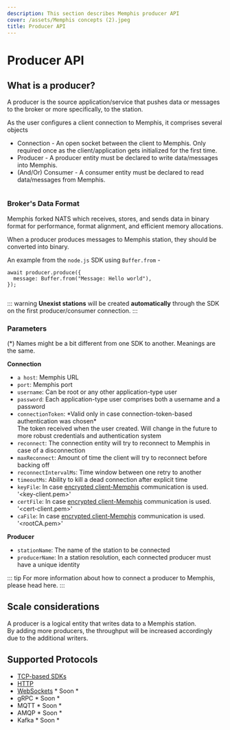 ```yaml
---
description: This section describes Memphis producer API
cover: /assets/Memphis concepts (2).jpeg
title: Producer API
---
```


# Producer API

## What is a producer?

A producer is the source application/service that pushes data or messages to the broker or more specifically, to the station.&#x20;

As the user configures a client connection to Memphis, it comprises several objects

* Connection - An open socket between the client to Memphis. Only required once as the client/application gets initialized for the first time.
* Producer - A producer entity must be declared to write data/messages into Memphis.
* (And/Or) Consumer - A consumer entity must be declared to read data/messages from Memphis.

<figure><img src="/assets/Producer.jpeg" alt=""><figcaption></figcaption></figure>

### Broker's Data Format

Memphis forked NATS which receives, stores, and sends data in binary format for performance, format alignment, and efficient memory allocations.

When a producer produces messages to Memphis station, they should be converted into binary.

An example from the `node.js` SDK using `Buffer.from` -

```
await producer.produce({
  message: Buffer.from("Message: Hello world"),
});
```

<figure><img src="/assets/produce 1.jpeg" alt=""><figcaption></figcaption></figure>

::: warning
**Unexist stations** will be created **automatically** through the SDK on the first producer/consumer connection.
:::

### Parameters

(\*) Names might be a bit different from one SDK to another. Meanings are the same.

**Connection**

* `a host`: Memphis URL
* `port`: Memphis port
* `username`: Can be root or any other application-type user
* `password`: Each application-type user comprises both a username and a password
* `connectionToken`: \*Valid only in case connection-token-based authentication was chosen\*\
  The token received when the user created. Will change in the future to more robust credentials and authentication system
* `reconnect`: The connection entity will try to reconnect to Memphis in case of a disconnection
* `maxReconnect`: Amount of time the client will try to reconnect before backing off
* `reconnectIntervalMs`: Time window between one retry to another
* `timeoutMs`: Ability to kill a dead connection after explicit time
* `keyFile`: In case [encrypted client-Memphis](../../deployment/kubernetes/) communication is used. '\<key-client.pem>'
* `certFile`: In case [encrypted client-Memphis](../../deployment/kubernetes/) communication is used. '\<cert-client.pem>'
* `caFile`: In case [encrypted client-Memphis](../../deployment/kubernetes/) communication is used. '\<rootCA.pem>'

**Producer**

* `stationName`: The name of the station to be connected&#x20;
* `producerName`: In a station resolution, each connected producer must have a unique identity

::: tip
For more information about how to connect a producer to Memphis, please head <ContainerLink url="/client-libraries/nats-jetstream">here</ContainerLink>.
:::

## Scale considerations

A producer is a logical entity that writes data to a Memphis station.\
By adding more producers, the throughput will be increased accordingly due to the additional writers.

## Supported Protocols

* [TCP-based SDKs](broken-reference)
* [HTTP](https://github.com/memphisdev/memphis-http-proxy)
* [WebSockets](https://github.com/orgs/memphisdev/projects/2/views/1?pane=issue\&itemId=14008452) \* Soon \*
* gRPC \* Soon \*
* MQTT \* Soon \*
* AMQP \* Soon \*
* Kafka \* Soon \*

<script setup>
import ContainerLink from '../../../components/ContainerLink.vue'
</script>